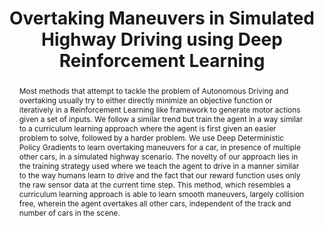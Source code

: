 ---
layout: project-page-new
title: "Overtaking Maneuvers in Simulated Highway Driving using Deep Reinforcement Learning"
authors:
  - name: Meha Kaushik
    sup: 1
  - name: Vignesh Prasad
    sup: 2
  - name: K. Madhava Krishna
    sup: 1
  - name: Balaraman Ravindran
    sup: 3
affiliations:
  - name: IIIT Hyderabad, India
    link: https://robotics.iiit.ac.in
    sup: 1
  - name: TCS Innovation Labs, Kolkata
    link: #
    sup: 2
  - name: Indian Institute of Technology, Madras
    link: #
    sup: 3
permalink: /publications/2018/Kaushik_Overtaking-Maneuvers/
abstract: "Most methods that attempt to tackle the problem of Autonomous Driving and overtaking usually try to either directly minimize an objective function or iteratively in a Reinforcement Learning like framework to generate motor actions given a set of inputs. We follow a similar trend but train the agent in a way similar to a curriculum learning approach where the agent is first given an easier problem to solve, followed by a harder problem. We use Deep Deterministic Policy Gradients to learn overtaking maneuvers for a car, in presence of multiple other cars, in a simulated highway scenario. The novelty of our approach lies in the training strategy used where we teach the agent to drive in a manner similar to the way humans learn to drive and the fact that our reward function uses only the raw sensor data at the current time step. This method, which resembles a curriculum learning approach is able to learn smooth maneuvers, largely collision free, wherein the agent overtakes all other cars, independent of the track and number of cars in the scene."
paper: https://robotics.iiit.ac.in/uploads/Main/Publications/resources/Meha_et_al_iv18/IV2018_0542_FI.pdf
video: https://robotics.iiit.ac.in/uploads/Main/Publications/resources/Meha_et_al_iv18/IV2018_0542_VD_fi.mp4
# iframe: https://www.youtube.com/embed/jhjskX4FQwA

---